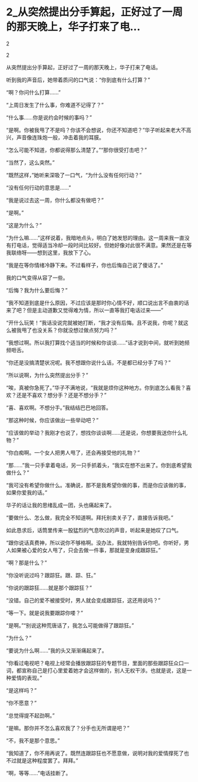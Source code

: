 # 2_从突然提出分手算起，正好过了一周的那天晚上，华子打来了电...

2

2

从突然提出分手算起，正好过了一周的那天晚上，华子打来了电话。

听到我的声音后，她带着质问的口气说：“你到底有什么打算？”

“啊？你问什么打算……”

“上周日发生了什么事，你难道不记得了？”

“什么事……你是说约会时候的事吗？”

“是啊。你被我甩了不是吗？你该不会想说，你还不知道吧？”华子听起来老大不高兴，声音像连珠炮一般，冲击着我的耳膜。

“怎么可能不知道，你都说得那么清楚了。”“那你很受打击吧？”

“当然了，这么突然。”

“既然这样，”她听来深吸了一口气，“为什么没有任何行动？”

“没有任何行动的意思是……”

“我是说过去这一周，你什么都没有做吧？”

“是啊。”

“这是为什么？”

“为什么嘛……”这样说着，我暗地点头，明白了她发怒的理由。这一周来我一直没有打电话，觉得适当冷却一段时间比较好。但她好像对此很不满意。果然还是在等我联络呀——想到这里，我放下了心。

“我是在等你情绪冷静下来。不过看样子，你也后悔自己说了傻话了。”

我的口气变得从容了一些。

“后悔？我为什么要后悔？”

“我不知道到底是什么原因，不过应该是那时你心情不好，顺口说出言不由衷的话来了吧？但是主动道歉又觉得难为情，所以一直等我打电话过来——”

“开什么玩笑！”我话没说完就被她打断，“我才没有后悔。且不说我，你呢？就这么被我甩了也没关系？你就没想过做点努力吗？”

“我想过啊。所以我打算找个适当的时候和你谈谈……”话才说到中间，就听到她频频咂舌。

“你还是没搞清楚状况呢。我不想跟你说什么话，不是都已经分手了吗？”

“所以说啊，为什么突然提出分手？”

“唉，真被你急死了。”华子不满地说，“我就是烦你这种地方。你到底怎么看我？喜欢？还是不喜欢？想分手？还是不想分手？”

“喜、喜欢啊。不想分手。”我结结巴巴地回答。

“那这种时候，你应该做出一些举动吧？”

“应该做的举动？我刚才也说了，想找你谈谈啊……还是说，你想要我送你什么礼物？”

“你白痴啊。一个女人把男人甩了，还会再接受他的礼物？”

“那……”我一只手拿着电话，另一只手抓着头，“我实在想不出来了。你到底希望我做什么？”

“我可没有希望你做什么。准确说，那不是我希望你做的事，而是你应该做的事，如果你爱我的话。”

华子的话让我的思绪乱成一团，头也痛起来了。

“要做什么、怎么做，我完全不知道啊。拜托别卖关子了，直接告诉我吧。”

如此恳求后，话筒里传来一股猛烈的气息吹过的声音，听起来是她叹了口气。

“跟你说话真费神，所以说你不够格啊。没办法，我就特别告诉你吧。你听好，男人如果被心爱的女人甩了，只会去做一件事，那就是变身成跟踪狂。”

“啊？那是什么？”

“你没听说过吗？跟踪狂。跟、踪、狂。”

“你说的跟踪狂……就是那个跟踪狂？”

“没错。自己的爱不被接受时，男人就会变成跟踪狂，这还用说吗？”

“等一下。就是说我要跟踪你喽？”

“是啊。”“别说这种荒唐话了，我怎么可能做得了跟踪狂。”

“为什么？”

“要说为什么啊……”我的头又渐渐痛起来了。

“你看过电视吧？电视上经常会播放跟踪狂的专题节目，里面的那些跟踪狂众口一词，都宣称自己是打心里爱着她才会这样做的，别人无权干涉。也就是说，这是一种爱情的表现。”

“是这样吗？”

“你不愿意？”

“总觉得提不起劲啊。”

“是嘛。那你并不怎么喜欢我了？分手也无所谓是吧？”

“不，我不是那个意思。”

“我知道了，你不用再说了。既然连跟踪狂也不愿意做，说明对我的爱情撑死了也不过就是这种程度罢了。拜拜。”

“啊，等等……”电话挂断了。